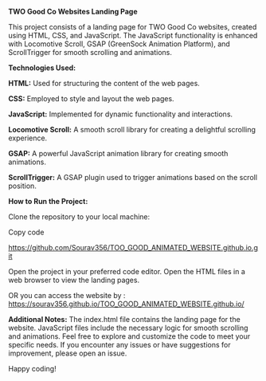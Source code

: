 **TWO Good Co Websites Landing Page**


This project consists of a landing page for TWO Good Co websites, created using HTML, CSS, and JavaScript. The JavaScript functionality is enhanced with Locomotive Scroll,
GSAP (GreenSock Animation Platform), and ScrollTrigger for smooth scrolling and animations.


**Technologies Used:**


**HTML:** Used for structuring the content of the web pages.


**CSS:** Employed to style and layout the web pages.


**JavaScript:** Implemented for dynamic functionality and interactions.


**Locomotive Scroll:** A smooth scroll library for creating a delightful scrolling experience.


**GSAP:** A powerful JavaScript animation library for creating smooth animations.


**ScrollTrigger:** A GSAP plugin used to trigger animations based on the scroll position.


**How to Run the Project:**


Clone the repository to your local machine:

Copy code


https://github.com/Sourav356/TOO_GOOD_ANIMATED_WEBSITE.github.io.git


Open the project in your preferred code editor.
Open the HTML files in a web browser to view the landing pages.


OR you can access the website by : https://sourav356.github.io/TOO_GOOD_ANIMATED_WEBSITE.github.io/


**Additional Notes:**
The index.html file contains the landing page for the website.
JavaScript files include the necessary logic for smooth scrolling and animations.
Feel free to explore and customize the code to meet your specific needs. If you encounter any issues or have suggestions for improvement, please open an issue.

Happy coding!
